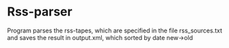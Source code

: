 # Rss-parser
Program parses the rss-tapes, which are specified in the file rss_sources.txt and saves the result in output.xml, which sorted by date new->old
